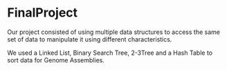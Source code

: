 # FinalProject

Our project consisted of using multiple data structures to access the same set of data to manipulate it using different characteristics.

We used a Linked List, Binary Search Tree, 2-3Tree and a Hash Table to sort data for Genome Assemblies.

